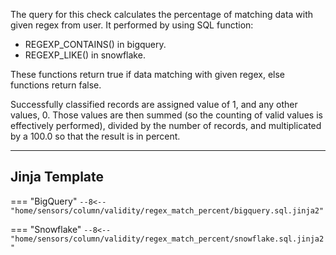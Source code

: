 The query for this check calculates the percentage of matching data with given regex from user.
It performed by using SQL function:

- REGEXP_CONTAINS() in bigquery.
- REGEXP_LIKE() in snowflake.

These functions return true if data matching with given regex, else functions return false.

Successfully classified records are assigned value of 1, and any other values, 0.
Those values are then summed (so the counting of valid values is effectively performed), divided by the number of records,
and multiplicated by a 100.0 so that the result is in percent.

___
## Jinja Template
=== "BigQuery"
    ```
    --8<-- "home/sensors/column/validity/regex_match_percent/bigquery.sql.jinja2"
    ```

=== "Snowflake"
    ```
    --8<-- "home/sensors/column/validity/regex_match_percent/snowflake.sql.jinja2"
    ```